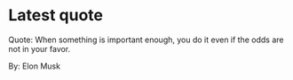 # Latest quote 

Quote: When something is important enough, you do it even if the odds are not in your favor. 

By: Elon Musk
